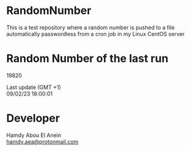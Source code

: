 # RandomNumber    
This is a test repository where a random number is pushed to a file automatically passwordless from a cron job in my Linux CentOS server    
# Random Number of the last run   
19820
      
Last update (GMT +1)    
09/02/23 18:00:01
# Developer    
Hamdy Abou El Anein   
hamdy.aea@protonmail.com
